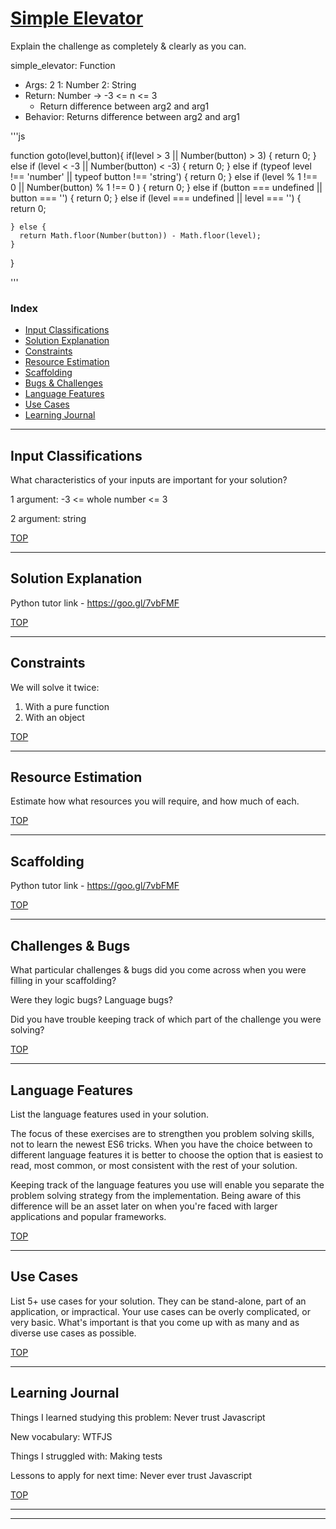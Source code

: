 # [Simple Elevator](https://www.codewars.com/kata/simple-elevator)

Explain the challenge as completely & clearly as you can.

simple_elevator: Function
* Args: 2
  1: Number
  2: String
* Return: Number -> -3 <= n <= 3
  * Return difference between arg2 and arg1
* Behavior: Returns difference between arg2 and arg1

'''js


  function goto(level,button){
    if(level > 3 || Number(button) > 3) {
    return 0;
    }  else if (level < -3 ||  Number(button) < -3) {
    return 0;
    }  else if (typeof level !== 'number' || typeof button !== 'string') {
    return 0;
      } else if (level % 1 !== 0 ||  Number(button) % 1 !== 0 ) {
    return 0;
    }  else if (button === undefined ||  button === '') {
    return 0;
    }  else if (level === undefined ||  level === '') {
    return 0;
    
    } else {
      return Math.floor(Number(button)) - Math.floor(level);
    }
  }


'''


### Index
* [Input Classifications](#input-classifications)
* [Solution Explanation](#solution-explanation)
* [Constraints](#constraints)
* [Resource Estimation](#resource-estimation)
* [Scaffolding](#scaffolding)
* [Bugs & Challenges](#bugs-challenges) 
* [Language Features](#language-features)
* [Use Cases](#use-cases)
* [Learning Journal](#learning-journal)

---

## Input Classifications

What characteristics of your inputs are important for your solution? 

1 argument: -3 <= whole number <= 3 

2 argument: string


[TOP](#index)

___

## Solution Explanation

Python tutor link - https://goo.gl/7vbFMF

[TOP](#index)

---

## Constraints

We will solve it twice:
1. With a pure function
2. With an object

[TOP](#index)

___


## Resource Estimation

Estimate how what resources you will require, and how much of each.  


[TOP](#index)

___

## Scaffolding

Python tutor link - https://goo.gl/7vbFMF

[TOP](#index)

___

## Challenges & Bugs

What particular challenges & bugs did you come across when you were filling in your scaffolding?

Were they logic bugs? Language bugs? 

Did you have trouble keeping track of which part of the challenge you were solving?

[TOP](#index)

___

## Language Features

List the language features used in your solution.

The focus of these exercises are to strengthen you problem solving skills, not to learn the newest ES6 tricks. When you have the choice between to different language features it is better to choose the option that is easiest to read, most common, or most consistent with the rest of your solution.  

Keeping track of the language features you use will enable you separate the problem solving strategy from the implementation.  Being aware of this difference will be an asset later on when you're faced with larger applications and popular frameworks.

[TOP](#index)

---
## Use Cases

List 5+ use cases for your solution.  They can be stand-alone, part of an application, or impractical.  Your use cases can be overly complicated, or very basic. What's important is that you come up with as many and as diverse use cases as possible.


[TOP](#index)

---

## Learning Journal

Things I learned studying this problem: Never trust Javascript


New vocabulary: WTFJS


Things I struggled with: Making tests


Lessons to apply for next time: Never ever trust Javascript



[TOP](#index)

___
___


